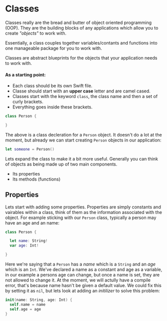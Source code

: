 # Classes

Classes really are the bread and butter of object oriented programming (OOP). They are the building blocks of any applications which allow you to create *"objects"* to work with.

Essentially, a class couples together variables/contants and functions into one manageable package for you to work with.

Classes are abstract blueprints for the objects that your application needs to work with.

#### As a starting point:

+ Each class should be its own Swift file.
+ Classe should start with an **upper case** letter and are camel cased.
+ Classes start with the keyword `class`, the class name and then a set of curly brackets.
+ Everything goes inside these brackets.

```Swift
class Person {

}
```

The above is a class decleration for a `Person` object. It doesn't do a lot at the moment, but already we can start creating `Person` objects in our application:

```Swift
let someone = Person()
```

Lets expand the class to make it a bit more useful. Generally you can think of objects as being made up of two main components.

+ Its properties
+ Its methods (functions)

## Properties

Lets start with adding some properties. Properties are simply constants and vairables within a class, think of them as the information associated with the object. For example sticking with our `Person` class, typically a person may have an age and an name:

```Swift
class Person {

  let name: String!
  var age: Int!

}
```

Here we're saying that a `Person` has a *name* which is a `String` and an *age* which is an `Int`. We've declared a name as a constant and age as a variable, in our example a persons age can change, but once a name is set, they are not allowed to change it. At the moment, we will actully have a compile error, that's because name hasn't be given a default value. We could fix this by setting it as `nil`, but lets look at adding an *initilizer* to solve this problem:

```Swift
init(name: String, age: Int) {
  self.name = name
  self.age = age
}
```












